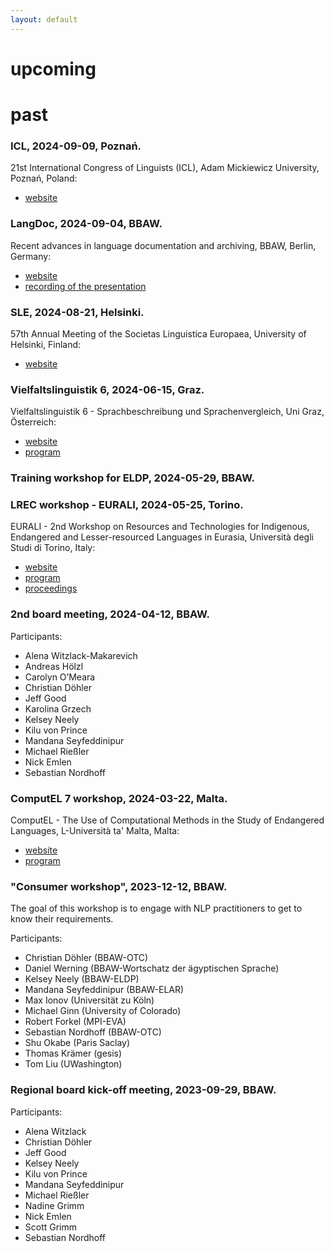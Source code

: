 ```yaml
---
layout: default
---
```



# upcoming

# past


### ICL, 2024-09-09, Poznań.
21st International Congress of Linguists (ICL), Adam Mickiewicz University, Poznań, Poland: 
- [website](https://icl2024poznan.pl/)

### LangDoc, 2024-09-04, BBAW.
Recent advances in language documentation and archiving, BBAW, Berlin, Germany: 
- [website](https://langdoc.org/conference/)
- [recording of the presentation](https://youtu.be/0rRsD-KoAuM?si=_ci0Pi6fu7jDkr0C)

### SLE, 2024-08-21, Helsinki.
57th Annual Meeting of the Societas Linguistica Europaea, University of Helsinki, Finland: 
- [website](https://societaslinguistica.eu/sle2024/)

### Vielfaltslinguistik 6, 2024-06-15, Graz.
Vielfaltslinguistik 6 - Sprachbeschreibung und Sprachenvergleich, Uni Graz, Österreich:
- [website](https://treffpunktsprachen.uni-graz.at/de/unsere-forschung/plurilingualismus/vielfaltslinguistik/) 
- [program](https://static.uni-graz.at/fileadmin/_files/_administrative_sites/_treffpunktsprachen/PDF/Pluri/uni-graz-treffpunktsprachen-vielfaltslinguistik2024_programm.pdf)

### Training workshop for ELDP, 2024-05-29, BBAW.

### LREC workshop - EURALI, 2024-05-25, Torino.
EURALI - 2nd Workshop on Resources and Technologies for Indigenous, Endangered and Lesser-resourced Languages in Eurasia, Università degli Studi di Torino, Italy:
- [website](https://sites.google.com/view/eurali/home?authuser=0)
- [program](https://sites.google.com/view/eurali/program?authuser=0)
- [proceedings](https://aclanthology.org/volumes/2024.eurali-1/)

### 2nd board meeting, 2024-04-12, BBAW.
Participants:
- Alena Witzlack-Makarevich
- Andreas Hölzl
- Carolyn O’Meara
- Christian Döhler
- Jeff Good
- Karolina Grzech
- Kelsey Neely
- Kilu von Prince
- Mandana Seyfeddinipur
- Michael Rießler
- Nick Emlen
- Sebastian Nordhoff

### ComputEL 7 workshop, 2024-03-22, Malta.
ComputEL - The Use of Computational Methods in the Study of Endangered Languages, L-Università ta' Malta, Malta:
- [website](https://computel-workshop.org/)
- [program](https://computel-workshop.org/computel-7/workshop-program/)

### "Consumer workshop", 2023-12-12, BBAW.
The goal of this workshop is to engage with NLP practitioners to get to know their requirements.

Participants:
- Christian Döhler (BBAW-OTC)
- Daniel Werning (BBAW-Wortschatz der ägyptischen Sprache)
- Kelsey Neely (BBAW-ELDP)
- Mandana Seyfeddinipur (BBAW-ELAR)
- Max Ionov (Universität zu Köln)
- Michael Ginn (University of Colorado)
- Robert Forkel (MPI-EVA)
- Sebastian Nordhoff (BBAW-OTC)
- Shu Okabe (Paris Saclay)
- Thomas Krämer (gesis)
- Tom Liu (UWashington) 


### Regional board kick-off meeting, 2023-09-29, BBAW.
Participants:
- Alena Witzlack
- Christian Döhler
- Jeff Good
- Kelsey Neely
- Kilu von Prince
- Mandana Seyfeddinipur
- Michael Rießler
- Nadine Grimm
- Nick Emlen
- Scott Grimm
- Sebastian Nordhoff







